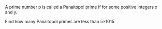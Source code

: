 

A prime number p is called a Panaitopol prime if  for some positive integers x and y.


Find how many Panaitopol primes are less than 5&#215;1015.

